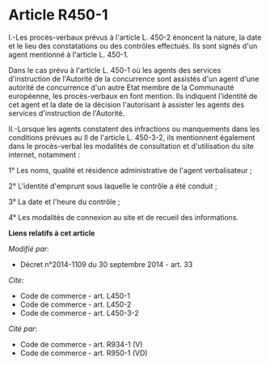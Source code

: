 # Article R450-1

I.-Les procès-verbaux prévus à l'article L. 450-2 énoncent la nature, la date et le lieu des constatations ou des contrôles
effectués. Ils sont signés d'un agent mentionné à l'article L. 450-1. 

Dans le cas prévu à l'article L. 450-1 où les agents des services d'instruction de l'Autorité de la concurrence sont assistés
d'un agent d'une autorité de concurrence d'un autre Etat membre de la Communauté européenne, les procès-verbaux en font
mention. Ils indiquent l'identité de cet agent et la date de la décision l'autorisant à assister les agents des services
d'instruction de l'Autorité. 

II.-Lorsque les agents constatent des infractions ou manquements dans les conditions prévues au II de l'article L. 450-3-2,
ils mentionnent également dans le procès-verbal les modalités de consultation et d'utilisation du site internet, notamment : 

1° Les noms, qualité et résidence administrative de l'agent verbalisateur ; 

2° L'identité d'emprunt sous laquelle le contrôle a été conduit ; 

3° La date et l'heure du contrôle ; 

4° Les modalités de connexion au site et de recueil des informations.

**Liens relatifs à cet article**

_Modifié par_:

  - Décret n°2014-1109 du 30 septembre 2014 - art. 33

_Cite_:

  - Code de commerce - art. L450-1
  - Code de commerce - art. L450-2
  - Code de commerce - art. L450-3-2

_Cité par_:

  - Code de commerce - art. R934-1 (V)
  - Code de commerce - art. R950-1 (VD)

